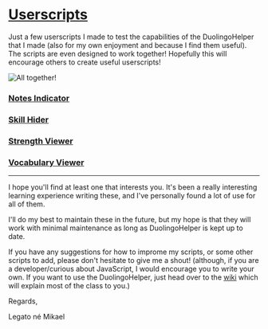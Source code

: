 # [Userscripts](#userscripts)

Just a few userscripts I made to test the capabilities of the DuolingoHelper that I made (also for my own enjoyment and because I find them useful). The scripts are even designed to work together! Hopefully this will encourage others to create useful userscripts!

![All together!](https://github.com/x-inkfish-x/DuolingoUserscripts/raw/master/Screenshots/AllScripts.png)

### [Notes Indicator](https://github.com/x-inkfish-x/DuolingoUserscripts/wiki/Userscript:-Notes-Indicator)
### [Skill Hider](https://github.com/x-inkfish-x/DuolingoUserscripts/wiki/Userscript:-Skill-Hider)
### [Strength Viewer](https://github.com/x-inkfish-x/DuolingoUserscripts/wiki/Userscript:-Strength-Viewer)
### [Vocabulary Viewer](https://github.com/x-inkfish-x/DuolingoUserscripts/wiki/Userscript:-Vocabulary-Viewer)
***
I hope you'll find at least one that interests you. It's been a really interesting learning experience writing these, and I've personally found a lot of use for all of them. 

I'll do my best to maintain these in the future, but my hope is that they will work with minimal maintenance as long as DuolingoHelper is kept up to date. 

If you have any suggestions for how to improme my scripts, or some other scripts to add, please don't hesitate to give me a shout! (although, if you are a developer/curious about JavaScript, I would encourage you to write your own. If you want to use the DuolingoHelper, just head over to the [wiki](https://github.com/x-inkfish-x/DuolingoUserscripts/wiki) which will explain most of the class to you.)

Regards,

Legato né Mikael

